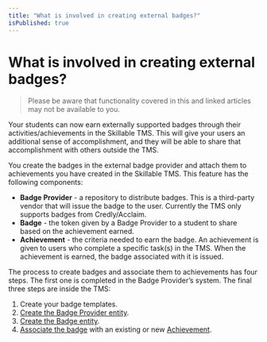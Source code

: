 ```yaml
---
title: "What is involved in creating external badges?"
isPublished: true
---
```


# What is involved in creating external badges?

> Please be aware that functionality covered in this and linked articles may not be available to you.

Your students can now earn externally supported badges through their activities/achievements in the Skillable TMS. This will give your users an additional sense of accomplishment, and they will be able to share that accomplishment with others outside the TMS.

You create the badges in the external badge provider and attach them to achievements you have created in the Skillable TMS. This feature has the following components: 
- **Badge Provider** - a repository to distribute badges. This is a third-party vendor that will issue the badge to the user. Currently the TMS only supports badges from Credly/Acclaim.
- **Badge** - the token given by a Badge Provider to a student to share based on the achievement earned.
- **Achievement** - the criteria needed to earn the badge. An achievement is given to users who complete a specific task(s) in the TMS. When the achievement is earned, the badge associated with it is issued.

The process to create badges and associate them to achievements has four steps. The first one is completed in the Badge Provider’s system. The final three steps are inside the TMS:
1. Create your badge templates. 
1. [Create the Badge Provider entity](create-badge-provider.md).
1. [Create the Badge entity](create-badge.md).
1. [Associate the badge](associate-badge.md) with an existing or new [Achievement](create-achievements-to-motivate-learners.md).
